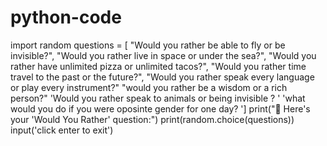 # python-code
import random
questions = [
    "Would you rather be able to fly or be invisible?",
    "Would you rather live in space or under the sea?",
    "Would you rather have unlimited pizza or unlimited tacos?",
    "Would you rather time travel to the past or the future?",
    "Would you rather speak every language or play every instrument?"
"would you rather be a wisdom or a rich person?"
'Would you rather speak to animals or being invisible ? '
'what would you do if you were oposinte gender for one day? ']
print("🤔 Here's your 'Would You Rather' question:")
print(random.choice(questions))
input('click enter to exit')
